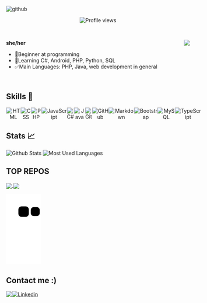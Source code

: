 ![github](https://user-images.githubusercontent.com/85965282/149160327-eed873d6-aa34-43fe-ad97-501f05397116.png)
<p align="center"> <img src="https://komarev.com/ghpvc/?username=valencprado&color=yellow" alt="Profile views" /> </p>
 
 
 <br />
 
**she/her**
<img align="right" src="https://user-images.githubusercontent.com/85965282/149155028-421df241-3b9b-4959-b089-02e94ca326f2.gif">
- 📝Beginner at programming
- 🎯Learning C#, Android, PHP, Python, SQL
- ✅Main Languages: PHP, Java, web development in general

 <br />

## Skills 🎯
<p align="center" style="display: flex;">
 <img src="https://img.shields.io/badge/html5%20-%23E34F26.svg?&style=for-the-badge&logo=html5&logoColor=white" alt="HTML"/>
  <img src="https://img.shields.io/badge/css3%20-%231572B6.svg?&style=for-the-badge&logo=css3&logoColor=white" alt="CSS"/>
  <img src="https://img.shields.io/badge/PHP-777BB4?style=for-the-badge&logo=php&logoColor=white" alt="PHP">
  <img src="https://img.shields.io/badge/javascript%20-%23323330.svg?&style=for-the-badge&logo=javascript&logoColor=%23F7DF1E" alt="JavaScript"/>
  <img src="https://img.shields.io/badge/C%23-239120?style=for-the-badge&logo=c-sharp&logoColor=white" alt="C#"/>
  <img src="https://img.shields.io/badge/java-%23ED8B00.svg?&style=for-the-badge&logo=java&logoColor=white" alt="Java"/>
  <img src="https://img.shields.io/badge/git%20-%23F05033.svg?&style=for-the-badge&logo=git&logoColor=white" alt="Git"/>
  <img src="https://img.shields.io/badge/github%20-%23121011.svg?&style=for-the-badge&logo=github&logoColor=white" alt="GitHub"/>
  <img src ="https://img.shields.io/badge/Markdown-000000?style=for-the-badge&logo=markdown&logoColor=white" alt="Markdown" />
  <img src="https://img.shields.io/badge/Bootstrap-563D7C?style=for-the-badge&logo=bootstrap&logoColor=white" alt="Bootstrap">
  <img src="https://img.shields.io/badge/MySQL-00000F?style=for-the-badge&logo=mysql&logoColor=white" alt="MySQL">
  <img src="https://img.shields.io/badge/TypeScript-007ACC?style=for-the-badge&logo=typescript&logoColor=white" alt="TypeScript"/>
</p>

## Stats 📈
 ![Github Stats](https://github-readme-stats.vercel.app/api/?username=valencprado&t&show_icons=true&title_color=ffd100&icon_color=ffd100&text_color=fff&bg_color=000)
 ![Most Used Languages](https://github-readme-stats.vercel.app/api/top-langs/?username=valencprado&layout=compact&langs_count=12&title_color=ffd100&icon_color=ffd100&text_color=fff&bg_color=000)
## TOP REPOS
<a href="https://github.com/valencprado/LojaPHP">
   <img align="center" src="https://github-readme-stats.vercel.app/api/pin/?username=valencprado&repo=lojaPHP&title_color=ffd100&icon_color=ffd100&text_color=fff&bg_color=000" />
 </a>
 <a href="https://github.com/valencprado/python-exercises">
   <img align="center" src="https://github-readme-stats.vercel.app/api/pin/?username=valencprado&repo=python-exercises&&title_color=ffd100&icon_color=ffd100&text_color=fff&bg_color=000" />
 </a>
 
   ![Snake animation](https://github.com/valencprado/valencprado/blob/output/github-contribution-grid-snake.svg)
 
## Contact me :)
<div>
<p align="center" style="display: flex;">
 <a href = "mailto:valenpschool@gmail.com"><img src="https://img.shields.io/badge/-Gmail-%23333?style=for-the-badge&logo=gmail&logoColor=white" target="_blank"></a>
<a href="www.linkedin.com/in/valentinacprado"><img src="https://img.shields.io/badge/LinkedIn-0077B5?style=for-the-badge&logo=linkedin&logoColor=white" alt="Linkedin"/></a>
</p>
 </div>

 



